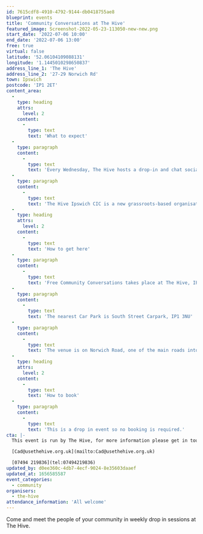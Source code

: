 ```yaml
---
id: 7615cdf8-4910-4792-9144-db0418755ae8
blueprint: events
title: 'Community Conversations at The Hive'
featured_image: Screenshot-2022-05-23-113050-new-new.png
start_date: '2022-07-06 10:00'
end_date: '2022-07-06 13:00'
free: true
virtual: false
latitude: '52.06104109088131'
longitude: '1.1445010298650837'
address_line_1: 'The Hive'
address_line_2: '27-29 Norwich Rd'
town: Ipswich
postcode: 'IP1 2ET'
content_area:
  -
    type: heading
    attrs:
      level: 2
    content:
      -
        type: text
        text: 'What to expect'
  -
    type: paragraph
    content:
      -
        type: text
        text: 'Every Wednesday, The Hive hosts a drop-in and chat social session where you can meet new people and learn what’s happening in the local area. So come along, have a tea or coffee and get to know your community.'
  -
    type: paragraph
    content:
      -
        type: text
        text: 'The Hive Ipswich CIC is a new grassroots-based organisation developing a multi-functional creative space in the heart of Ipswich with a leading focus on supporting the diverse community which is predominantly in and around Norwich Road.'
  -
    type: heading
    attrs:
      level: 2
    content:
      -
        type: text
        text: 'How to get here'
  -
    type: paragraph
    content:
      -
        type: text
        text: 'Free Community Conversations takes place at The Hive, IP1 2ET.'
  -
    type: paragraph
    content:
      -
        type: text
        text: 'The nearest Car Park is South Street Carpark, IP1 3NU'
  -
    type: paragraph
    content:
      -
        type: text
        text: 'The venue is on Norwich Road, one of the main roads into Ipswich, on which there are multiple bus stops.'
  -
    type: heading
    attrs:
      level: 2
    content:
      -
        type: text
        text: 'How to book'
  -
    type: paragraph
    content:
      -
        type: text
        text: 'This is a drop in event so no booking is required.'
cta: |-
  This event is run by The Hive, for more information please get in touch via:

  [Cad@usethehive.org.uk](mailto:Cad@usethehive.org.uk)

  [07494 219836](tel:07494219836)
updated_by: d0ee360c-4db7-4ecf-9024-8e35603daaef
updated_at: 1656585587
event_categories:
  - community
organisers:
  - the-hive
attendance_information: 'All welcome'
---
```

Come and meet the people of your community in weekly drop in sessions at The Hive.